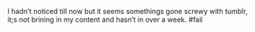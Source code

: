 <!--
id: 278640272
link: http://kevinisom.info/post/278640272/i-hadnt-noticed-till-now-but-it-seems-somethings
slug: i-hadnt-noticed-till-now-but-it-seems-somethings
date: Fri Dec 11 2009 19:50:40 GMT+1300 (NZDT)
raw: {"blog_name":"kevinisom","id":278640272,"post_url":"http://kevinisom.info/post/278640272/i-hadnt-noticed-till-now-but-it-seems-somethings","slug":"i-hadnt-noticed-till-now-but-it-seems-somethings","type":"text","date":"2009-12-11 06:50:40 GMT","timestamp":1260514240,"state":"published","format":"html","reblog_key":"BeElVxdv","tags":[],"short_url":"http://tmblr.co/Zw68YyGcxQG","highlighted":[],"feed_item":"http://twitter.com/kev_nz/statuses/6557143438","from_feed_id":"650289","note_count":0,"title":null,"body":"<p>I hadn&#8217;t noticed till now but it seems somethings gone screwy with tumblr, it;s not brining in my content and hasn&#8217;t in over a week. #fail</p>"}
publish: 2009-12-011
tags: 
title: null
-->


I hadn’t noticed till now but it seems somethings gone screwy with
tumblr, it;s not brining in my content and hasn’t in over a week. \#fail


